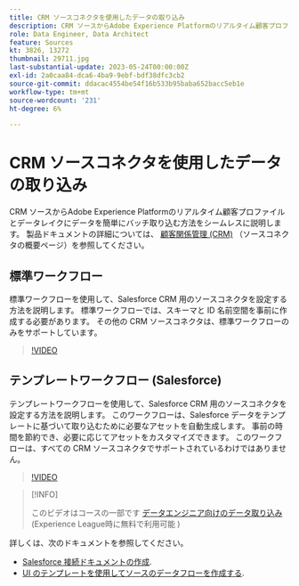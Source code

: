 ```yaml
---
title: CRM ソースコネクタを使用したデータの取り込み
description: CRM ソースからAdobe Experience Platformのリアルタイム顧客プロファイルとデータレイクにデータを簡単にバッチ取り込む方法をシームレスに説明します。
role: Data Engineer, Data Architect
feature: Sources
kt: 3826, 13272
thumbnail: 29711.jpg
last-substantial-update: 2023-05-24T00:00:00Z
exl-id: 2a0caa84-dca6-4ba9-9ebf-bdf38dfc3cb2
source-git-commit: ddacac4554be54f16b533b95baba652bacc5eb1e
workflow-type: tm+mt
source-wordcount: '231'
ht-degree: 6%

---
```


# CRM ソースコネクタを使用したデータの取り込み

CRM ソースからAdobe Experience Platformのリアルタイム顧客プロファイルとデータレイクにデータを簡単にバッチ取り込む方法をシームレスに説明します。 製品ドキュメントの詳細については、 [顧客関係管理 (CRM)](https://experienceleague.adobe.com/docs/experience-platform/sources/home.html?lang=en#access-control-for-sources-in-data-ingestion) （ソースコネクタの概要ページ）を参照してください。

## 標準ワークフロー

標準ワークフローを使用して、Salesforce CRM 用のソースコネクタを設定する方法を説明します。 標準ワークフローでは、スキーマと ID 名前空間を事前に作成する必要があります。 その他の CRM ソースコネクタは、標準ワークフローのみをサポートしています。

>[!VIDEO](https://video.tv.adobe.com/v/29711?quality=12&learn=on)

## テンプレートワークフロー (Salesforce)

テンプレートワークフローを使用して、Salesforce CRM 用のソースコネクタを設定する方法を説明します。 このワークフローは、Salesforce データをテンプレートに基づいて取り込むために必要なアセットを自動生成します。 事前の時間を節約でき、必要に応じてアセットをカスタマイズできます。 このワークフローは、すべての CRM ソースコネクタでサポートされているわけではありません。

>[!VIDEO](https://video.tv.adobe.com/v/3419422?quality=12&learn=on)

>[!INFO]
>
> このビデオはコースの一部です [データエンジニア向けのデータ取り込み](https://experienceleague.adobe.com/?recommended=ExperiencePlatform-D-1-2020.1.dataingestion&amp;lang=ja)(Experience League時に無料で利用可能 )

詳しくは、次のドキュメントを参照してください。
* [Salesforce 接続ドキュメントの作成](https://experienceleague.adobe.com/docs/experience-platform/sources/ui-tutorials/create/crm/salesforce.html).
* [UI のテンプレートを使用してソースのデータフローを作成する](https://experienceleague.adobe.com/docs/experience-platform/sources/ui-tutorials/templates.html#).

